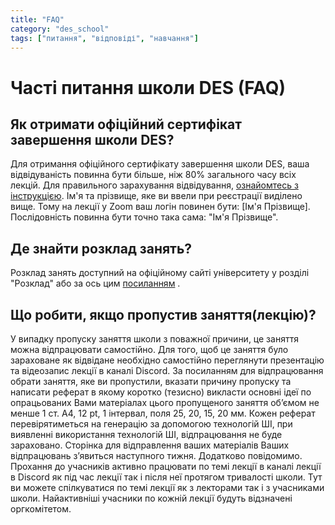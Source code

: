 ```yaml
---
title: "FAQ"
category: "des_school"
tags: ["питання", "відповіді", "навчання"]
---
```


# Часті питання школи DES (FAQ)

## Як отримати офіційний сертифікат завершення школи DES?
Для отримання офіційного сертифікату завершення школи DES, ваша відвідуваність повинна бути більше, ніж 80% загального часу всіх лекцій. Для правильного зарахування відвідування, [ознайомтесь з інструкцією](https://des.lnu.edu.ua/zoom). Ім'я та прізвище, яке ви ввели при реєстрації виділено вище. Тому на лекції у Zoom ваш логін повинен бути: [Ім'я Прізвище]. Послідовність повинна бути точно така сама: "Ім'я Прізвище".
## Де знайти розклад занять?
Розклад занять доступний на офіційному сайті університету у розділі "Розклад" або за ось цим [посиланням](https://des.lnu.edu.ua/schedule.pdf)
.
## Що робити, якщо пропустив заняття(лекцію)?
У випадку пропуску заняття школи з поважної причини, це заняття можна відпрацювати самостійно. Для того, щоб це заняття було зараховане як відвідане необхідно самостійно переглянути презентацію та відеозапис лекції в каналі Discord. За посиланням для відпрацювання обрати заняття, яке ви пропустили, вказати причину пропуску та написати реферат в якому коротко (тезисно) викласти основні ідеї по опрацьованих Вами матеріалах цього пропущеного заняття об’ємом не менше 1 ст. А4, 12 pt, 1 інтервал, поля 25, 20, 15, 20 мм. Кожен реферат перевірятиметься на генерацію за допомогою технологій ШІ, при виявленні використання технологій ШІ, відпрацювання не буде зараховано. Сторінка для відправлення ваших матеріалів Ваших відпрацювань з’явиться наступного тижня. Додатково повідомимо.
    Прохання до учасників активно працювати по темі лекції в каналі лекції в Discord як під час лекції так і після неї протягом тривалості школи. Тут ви можете спілкуватися по темі лекції як з лекторами так і з учасниками школи. Найактивніші учасники по кожній лекції будуть відзначені оргкомітетом.